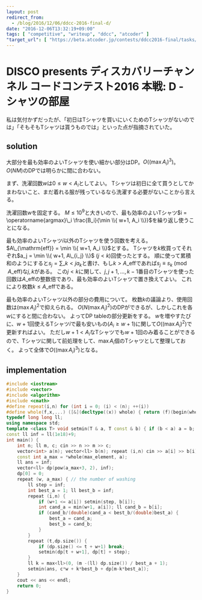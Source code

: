 ```yaml
---
layout: post
redirect_from:
  - /blog/2016/12/06/ddcc-2016-final-d/
date: "2016-12-06T13:32:19+09:00"
tags: [ "competitive", "writeup", "ddcc", "atcoder" ]
"target_url": [ "https://beta.atcoder.jp/contests/ddcc2016-final/tasks/ddcc_2016_final_d" ]
---
```


# DISCO presents ディスカバリーチャンネル コードコンテスト2016 本戦: D - シャツの部屋

私は気付かずだったが、「初日はTシャツを買いにいくためのTシャツがないのでは」「そもそもTシャツは貰うものでは」といった点が指摘されていた。

## solution

大部分を最も効率のよいTシャツを使い細かい部分はDP。$O({(\max A_i)}^3)$。
$O(NM)$のDPでは明らかに間に合わない。

まず、洗濯回数$w$は$0 \le w \lt A_i$としてよい。
Tシャツは初日に全て買うとしてかまわないこと、まだ着れる服が残っているなら洗濯する必要がないことから言える。

洗濯回数$w$を固定する。
$M \le 10^9$と大きいので、最も効率のよいTシャツ$i = \operatorname{argmax}\_i \frac{B_i}{\min \\{ w+1, A_i \\}}$を繰り返し使うことになる。

最も効率のよいTシャツ$i$以外のTシャツを使う回数を考える。$A\_{\mathrm{eff}} = \min \\{ w+1, A_i \\}$とする。
Tシャツを$k$枚買ってそれぞれ$a_j = \min \\{ w+1, A\_{i_j} \\}$ ($j \lt k$)回使ったとする。
順に使って累積和のようにすると$s_j = \sum\_{k \lt j} a_k$と書け、もし$k \gt A\_{\mathrm{eff}}$であれば$s_j \equiv s_k \pmod{A\_{\mathrm{eff}}}$な$j,k$がある。
この$j \lt k$に関して、$j, j+1, \dots, k-1$番目のTシャツを使った回数は$A\_{\mathrm{eff}}$の整数倍であり、最も効率のよいTシャツで置き換えてよい。
これにより枚数$k \le A\_{\mathrm{eff}}$である。

最も効率のよいTシャツ以外の部分の費用について。
枚数$k$の議論より、使用回数は${(\max A_i)}^2$で抑えられる。
$O(N {(\max A_i)}^2)$のDPができるが、しかしこれを各$w$にすると間に合わない。
よってDP tableの部分更新をする。
$w$を増やすたびに、$w+1$回使えるTシャツ$i$で最も安いもの($A_i \ge w+1$)に関して$O({(\max A_i)}^2)$で更新すればよい。
ただし$w+1 \lt A_i$なTシャツでも$w+1$回のみ着ることができるので、Tシャツに関して前処理をして、$\max A_i$個のTシャツとして整理しておく。
よって全体で$O({(\max A_i)}^3)$となる。

## implementation

``` c++
#include <iostream>
#include <vector>
#include <algorithm>
#include <cmath>
#define repeat(i,n) for (int i = 0; (i) < (n); ++(i))
#define whole(f,x,...) ([&](decltype((x)) whole) { return (f)(begin(whole), end(whole), ## __VA_ARGS__); })(x)
typedef long long ll;
using namespace std;
template <class T> void setmin(T & a, T const & b) { if (b < a) a = b; }
const ll inf = ll(1e18)+9;
int main() {
    int n; ll m, c; cin >> n >> m >> c;
    vector<int> a(n); vector<ll> b(n); repeat (i,n) cin >> a[i] >> b[i];
    const int a_max = *whole(max_element, a);
    ll ans = inf;
    vector<ll> dp(pow(a_max+3, 2), inf);
    dp[0] = 0;
    repeat (w, a_max) { // the number of washing
        ll step = inf;
        int best_a = 1; ll best_b = inf;
        repeat (i,n) {
            if (w+1 <= a[i]) setmin(step, b[i]);
            int cand_a = min(w+1, a[i]); ll cand_b = b[i];
            if (cand_b/(double)cand_a < best_b/(double)best_a) {
                best_a = cand_a;
                best_b = cand_b;
            }
        }
        repeat (t,dp.size()) {
            if (dp.size() <= t + w+1) break;
            setmin(dp[t + w+1], dp[t] + step);
        }
        ll k = max<ll>(0, (m -(ll) dp.size()) / best_a + 1);
        setmin(ans, c*w + k*best_b + dp[m-k*best_a]);
    }
    cout << ans << endl;
    return 0;
}
```
